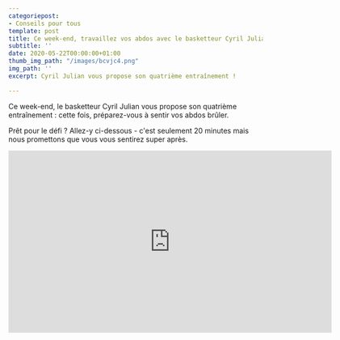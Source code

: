 ```yaml
---
categoriepost:
- Conseils pour tous
template: post
title: Ce week-end, travaillez vos abdos avec le basketteur Cyril Julian
subtitle: ''
date: 2020-05-22T00:00:00+01:00
thumb_img_path: "/images/bcvjc4.png"
img_path: ''
excerpt: Cyril Julian vous propose son quatrième entraînement !

---
```

Ce week-end, le basketteur Cyril Julian vous propose son quatrième entraînement : cette fois, préparez-vous à sentir vos abdos brûler.

Prêt pour le défi ? Allez-y ci-dessous - c'est seulement 20 minutes mais nous promettons que vous vous sentirez super après.

<body>

<iframe src="https://player.vimeo.com/video/421597211?loop=1" width="640" height="360" frameborder="0" allow="autoplay; fullscreen" allowfullscreen></iframe>

</body>
